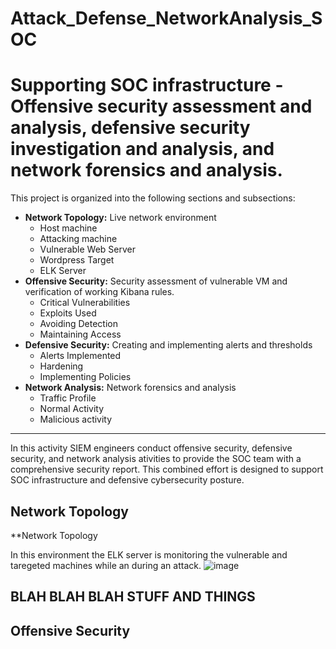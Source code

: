 # Attack_Defense_NetworkAnalysis_SOC
# Supporting SOC infrastructure - Offensive security assessment and analysis, defensive security investigation and analysis, and network forensics and analysis.

[comment]: # (02272022)

This project is organized into the following sections and subsections:
- **Network Topology:** Live network environment
    - Host machine
    - Attacking machine
    - Vulnerable Web Server
    - Wordpress Target
    - ELK Server
- **Offensive Security:** Security assessment of vulnerable VM and verification of working Kibana rules.
    - Critical Vulnerabilities
    - Exploits Used
    - Avoiding Detection
    - Maintaining Access   
- **Defensive Security:** Creating and implementing alerts and thresholds
    - Alerts Implemented
    - Hardening
    - Implementing Policies
- **Network Analysis:** Network forensics and analysis
    - Traffic Profile
    - Normal Activity
    - Malicious activity
___

In this activity SIEM engineers conduct offensive security, defensive security, and network analysis ativities to provide the SOC team with a comprehensive security report. This combined effort is designed to support SOC infrastructure and defensive cybersecurity posture. 

## Network Topology

**Network Topology

In this environment the ELK server is monitoring the vulnerable and taregeted machines while an during an attack. 
![image](LINKTOIMAAGEINGITHUBREPOSITORY)

BLAH BLAH BLAH STUFF AND THINGS
---
## Offensive Security
